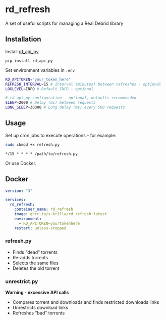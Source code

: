 # rd_refresh

A set of useful scripts for managing a Real Debrid library

## Installation 

Install [rd_api_py](https://github.com/s-krilla/rd_api_py)

```
pip install rd_api_py
```

Set environment variables in `.env`

```bash
RD_APITOKEN="your_token_here"
REFRESH_INTERVAL=15 # Interval (minutes) between refreshes - optional
LOGLEVEL=INFO # Default INFO - optional

# rd_api_py configuration - optional, defaults recommended 
SLEEP=2000 # Delay (ms) between requests
LONG_SLEEP=30000 # Long delay (ms) every 500 requests
```

## Usage

Set up cron jobs to execute operations - for example:
```bash
sudo chmod +x refresh.py
```

```
*/15 * * * * /path/to/refresh.py
```

Or use Docker. 

## Docker

```yaml
version: "3"

services:
  rd_refresh:
    container_name: rd_refresh
    image: ghcr.io/s-krilla/rd_refresh:latest
    environment:
      - RD_APITOKEN=yourtokenhere
    restart: unless-stopped
```

### refresh.py

- Finds "dead" torrents
- Re-adds torrents
- Selects the same files
- Deletes the old torrent

### unrestrict.py 

**Warning - excessive API calls**

- Compares torrent and downloads and finds restricted downloads links
- Unrestricts download links
- Refreshes "bad" torrents

